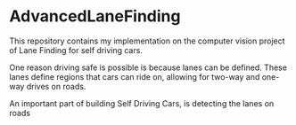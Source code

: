 # AdvancedLaneFinding

This repository contains my implementation on the computer vision project of Lane Finding for  self driving cars. 

One reason driving safe is possible is because lanes can be defined. These lanes define regions that cars can ride on, allowing for two-way and one-way drives on roads. 

An important part of building Self Driving Cars, is detecting the lanes on roads
